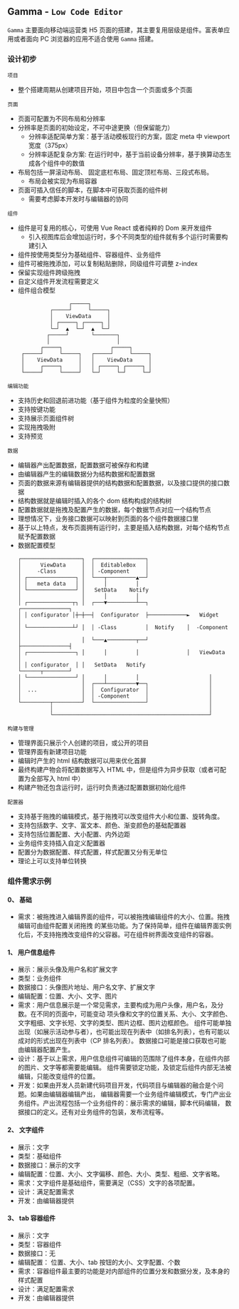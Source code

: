 ## Gamma - `Low Code Editor`

`Gamma` 主要面向移动端运营类 H5 页面的搭建，其主要复用层级是组件。富表单应用或者面向 PC 浏览器的应用不适合使用 `Gamma` 搭建。

### 设计初步

`项目`

- 整个搭建周期从创建项目开始，项目中包含一个页面或多个页面

`页面`

- 页面可配置为不同布局和分辨率
- 分辨率是页面的初始设定，不可中途更换（但保留能力）
  - 分辨率适配简单方案：基于活动模板现行的方案，固定 meta 中 viewport 宽度（375px）
  - 分辨率适配复杂方案: 在运行时中，基于当前设备分辨率，基于换算动态生成各个组件中的数值
- 布局包括一屏滚动布局、 固定底栏布局、固定顶栏布局、三段式布局。
  - 布局会被实现为布局容器
- 页面可插入信任的脚本，在脚本中可获取页面的组件树
  - 需要考虑脚本开发时与编辑器的协同

`组件`

- 组件是可复用的核心，可使用 Vue React 或者纯粹的 Dom 来开发组件
  - 引入视图库后会增加运行时，多个不同类型的组件就有多个运行时需要构建引入
- 组件按使用类型分为基础组件、容器组件、业务组件
- 组件可被拖拽添加，可以复制粘贴删除，同级组件可调整 z-index
- 保留实现组件跨级拖拽
- 自定义组件开发流程需要定义
- 组件组合模型
  ```
                  ┌─────┐
            ┌─────┘     └─────┐
            │    ViewData     │
            │ ┌─────┐ ┌─────┐ │
            └─┘  ▲  └─┘  ▲  └─┘
           ┌─────┘       └───────┐
           │                     │
         ┌─────┐               ┌─────┐
   ┌─────┘     └─────┐   ┌─────┘     └─────┐
   │    ViewData     │   │    ViewData     │
   │     ┌─────┐     │   │ ┌─────┐ ┌─────┐ │
   └─────┘     └─────┘   └─┘     └─┘     └─┘
  ```

`编辑功能`

- 支持历史和回退前进功能（基于组件为粒度的全量快照）
- 支持按键功能
- 支持展示页面组件树
- 实现拖拽吸附
- 支持预览

`数据`

- 编辑器产出配置数据，配置数据可被保存和构建
- 由编辑器产生的编辑数据分为结构数据和配置数据
- 页面的数据来源有编辑器提供的结构数据和配置数据，以及接口提供的接口数据
- 结构数据就是编辑时插入的各个 dom 结构构成的结构树
- 配置数据就是拖拽及配置产生的数据，每个数据节点对应一个结构节点
- 理想情况下，业务接口数据可以映射到页面的各个组件数据接口里
- 基于以上特点，发布页面拥有运行时，主要是插入结构数据，对每个结构节点赋予配置数据
- 数据配置模型
  ```
  ┌───────────────────┐  ┌────────────────┐
  │      ViewData     │  │  EditableBox   │
  │     -Class        │  │ -Component     │
  │ ┌───────────────┐ │  └───┬─────────▲──┘
  │ │   meta data   │ │      │         │
  │ └───────────────┘ │   SetData    Notify
  │                   │      │         │
  │ ┌──────────────┬┐ │  ┌───▼─────────┴──┐            ┌───────────────┐
  │ │ configurator │┼─┼──┤  Configurator  ├────────────►   Widget      │
  │ └──────────────┴┘ │  │ -Class         │  Notify    │  -Component   │
  │                   │  └───▲─────────┬──┘            ├───────────────┤
  │ ┌───────────────┐ │      │         │               │   ViewData    │
  │ │ configurator  │ │   SetData   Notify             └──────┬────────┘
  │ └───────────────┘ │      │         │                      │
  │                   │  ┌───┴─────────▼──┐                   │
  │  ...              │  │  Configurator  │                   │
  │                   │  │ -Component     │                   │
  └─────────┬─────────┘  └────────────────┘                   │
            │                                                 │
            └─────────────────────────────────────────────────┘
  ```

`构建与管理`

- 管理界面只展示个人创建的项目，或公开的项目
- 管理界面有新建项目功能
- 编辑时产生的 html 结构数据可以用来优化首屏
- 最终构建产物会将配置数据写入 HTML 中，但是组件为异步获取（或者可配置为全部写入 html 中）
- 构建产物还包含运行时，运行时负责通过配置数据初始化组件

`配置器`

- 支持基于拖拽的编辑模式，基于拖拽可以改变组件大小和位置、旋转角度。
- 支持包括数字、文字、富文本、颜色、渐变颜色的基础配置器
- 支持包括位置配置、大小配置、内外边距
- 业务组件支持插入自定义配置器
- 配置分为数据配置、样式配置，样式配置又分有无单位
- 理论上可以支持单位转换

### 组件需求示例

#### 0、 基础

- 需求：被拖拽进入编辑界面的组件，可以被拖拽编辑组件的大小、位置。拖拽编辑可由组件配置关闭拖拽
  的某些功能。为了保持简单，组件在编辑界面实例化后，不支持拖拽改变组件的父容器。可在组件树界面改变组件的容器。

#### 1、 用户信息组件

- 展示：展示头像及用户名和扩展文字
- 类型：业务组件
- 数据接口：头像图片地址、用户名文字、扩展文字
- 编辑配置：位置、大小、文字、图片
- 需求：用户信息展示是一个常见需求，主要构成为用户头像，用户名，及分数。在不同的页面中，可能变动
  项头像和文字的位置关系、大小、文字颜色、文字粗细、文字长短、文字的类型、图片边框、图片边框颜色。
  组件可能单独出现（如展示活动参与者），也可能出现在列表中（如排名列表），也有可能以成对的形式出现在列表中（CP 排名列表）。
  数据接口可能是接口获取也可能由编辑器配置产生。
- 设计：基于以上需求，用户信息组件可编辑的范围除了组件本身，在组件内部的图片、文字等都需要能编辑。
  组件需要锁定功能，及锁定后组件内部无法被编辑，只能改变组件的位置。
- 开发：如果由开发人员新建代码项目开发，代码项目与编辑器的融合是个问题。如果由编辑器编辑产出，
  编辑器需要一个业务组件编辑模式，专门产出业务组件。产出流程包括一个业务组件的：展示需求的编辑，脚本代码编辑，
  数据接口的定义。还有对业务组件的包装，发布流程等。

#### 2、 文字组件

- 展示：文字
- 类型：基础组件
- 数据接口：展示的文字
- 编辑配置：位置、大小、文字偏移、颜色、大小、类型、粗细、文字省略。
- 需求：文字组件是基础组件，需要满足（CSS）文字的各项配置。
- 设计：满足配置需求
- 开发：由编辑器提供

#### 3、 tab 容器组件

- 展示：文字
- 类型：容器组件
- 数据接口：无
- 编辑配置： 位置、大小、tab 按钮的大小、文字配置、个数
- 需求：容器组件最主要的功能是对内部组件的位置分发和数据分发，及本身的样式配置
- 设计：满足配置需求
- 开发：由编辑器提供
